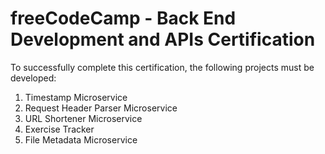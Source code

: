 # freeCodeCamp - Back End Development and APIs Certification

To successfully complete this certification, the following projects must be developed:
1. Timestamp Microservice
2. Request Header Parser Microservice
3. URL Shortener Microservice
4. Exercise Tracker
5. File Metadata Microservice